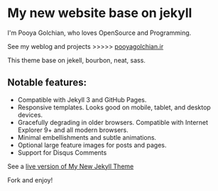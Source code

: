 # My new website base on jekyll
I'm Pooya Golchian, who loves OpenSource and Programming.

See my weblog and projects  >>>>> [pooyagolchian.ir](http://pooya-golchian.github.io)

This theme base on jekell, bourbon, neat, sass.

## Notable features:

* Compatible with Jekyll 3 and GitHub Pages.
* Responsive templates. Looks good on mobile, tablet, and desktop devices.
* Gracefully degrading in older browsers. Compatible with Internet Explorer 9+ and all modern browsers.
* Minimal embellishments and subtle animations.
* Optional large feature images for posts and pages.
* Support for Disqus Comments

See a [live version of My New Jekyll Theme](http://pooya-golchian.github.io)

Fork and enjoy!
